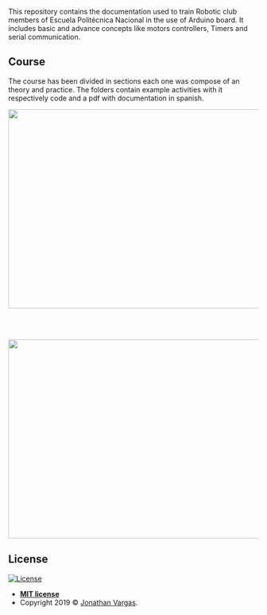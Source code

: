 This repository contains the documentation used to train Robotic club members of Escuela Politécnica Nacional in the use of Arduino board. It includes basic and advance concepts like motors controllers, Timers and serial communication.

## Course

The course has been divided in sections each one was compose of an theory and practice. The folders contain example activities with it respectively code and a pdf with documentation in spanish.

<p align="center">
  <img height="400" width="800" src="https://res.cloudinary.com/dnv0qwkrk/image/upload/v1601398528/wordpress_Jonathan/arduino_course_1.png">
</p>

<br>
<br>

<p align="center">
  <img height="400" width="800" src="https://res.cloudinary.com/dnv0qwkrk/image/upload/v1601398527/wordpress_Jonathan/arduino_course_2.png">
</p>



## License

[![License](http://img.shields.io/:license-mit-blue.svg?style=flat-square)](http://badges.mit-license.org)

- **[MIT license](http://opensource.org/licenses/mit-license.php)**
- Copyright 2019 © <a href="https://www.jonathanvargas.ml" target="_blank">Jonathan Vargas</a>.

